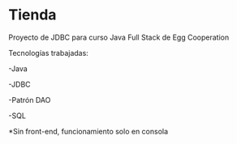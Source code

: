 # Tienda
Proyecto de JDBC para curso Java Full Stack de Egg Cooperation


Tecnologías trabajadas:

-Java

-JDBC

-Patrón DAO

-SQL

*Sin front-end, funcionamiento solo en consola
